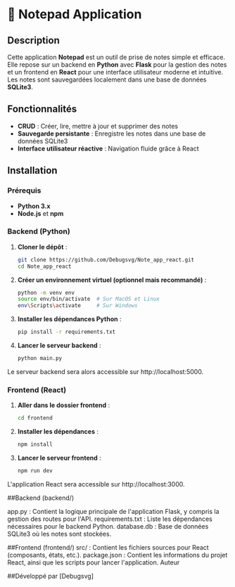 # 📝 Notepad Application

## Description

Cette application **Notepad** est un outil de prise de notes simple et efficace. Elle repose sur un backend en **Python** avec **Flask** pour la gestion des notes et un frontend en **React** pour une interface utilisateur moderne et intuitive. Les notes sont sauvegardées localement dans une base de données **SQLite3**.

## Fonctionnalités

- **CRUD** : Créer, lire, mettre à jour et supprimer des notes
- **Sauvegarde persistante** : Enregistre les notes dans une base de données SQLite3
- **Interface utilisateur réactive** : Navigation fluide grâce à React

## Installation

### Prérequis

- **Python 3.x**
- **Node.js** et **npm**

### Backend (Python)

1. **Cloner le dépôt** :

   ```bash
   git clone https://github.com/Debugsvg/Note_app_react.git
   cd Note_app_react

2. **Créer un environnement virtuel (optionnel mais recommandé)** :
    ```bash
    python -m venv env
    source env/bin/activate  # Sur MacOS et Linux
    env\Scripts\activate     # Sur Windows

3. **Installer les dépendances Python** :
    ```bash
    pip install -r requirements.txt

4. **Lancer le serveur backend** :
    ```bash
    python main.py

Le serveur backend sera alors accessible sur http://localhost:5000.


### Frontend (React)

1. **Aller dans le dossier frontend** :
    ```bash
    cd frontend


2. **Installer les dépendances** :
    ```bash
    npm install


3. **Lancer le serveur frontend** :
    ```bash
    npm run dev

L'application React sera accessible sur http://localhost:3000.

##Backend (backend/)

app.py : Contient la logique principale de l'application Flask, y compris la gestion des routes pour l'API.
requirements.txt : Liste les dépendances nécessaires pour le backend Python.
database.db : Base de données SQLite3 où les notes sont stockées.

##Frontend (frontend/)
src/ : Contient les fichiers sources pour React (composants, états, etc.).
package.json : Contient les informations du projet React, ainsi que les scripts pour lancer l'application.
Auteur

##Développé par [Debugsvg]

